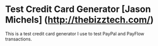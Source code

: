 # Test Credit Card Generator [Jason Michels] (http://thebizztech.com/)

This is a test credit card generator I use to test PayPal and PayFlow transactions.